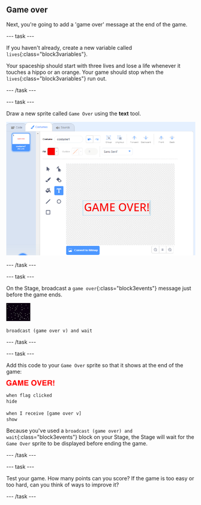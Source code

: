## Game over

Next, you're going to add a 'game over' message at the end of the game.

--- task ---

If you haven't already, create a new variable called `lives`{:class="block3variables"}.

Your spaceship should start with three lives and lose a life whenever it touches a hippo or an orange. Your game should stop when the `lives`{:class="block3variables"} run out.

--- /task ---

--- task ---

Draw a new sprite called `Game Over` using the **text** tool.

![screenshot](images/invaders-game-over.png)

--- /task ---

--- task ---

On the Stage, broadcast a `game over`{:class="block3events"} message just before the game ends.

![gameover sprite](images/stage-sprite.png)

```blocks3
broadcast (game over v) and wait
```

--- /task ---

--- task ---

Add this code to your `Game Over` sprite so that it shows at the end of the game:

![gameover sprite](images/gameover-sprite.png)

```blocks3
when flag clicked
hide

when I receive [game over v]
show
```

Because you've used a `broadcast (game over) and wait`{:class="block3events"} block on your Stage, the Stage will wait for the `Game Over` sprite to be displayed before ending the game.

--- /task ---

--- task ---

Test your game. How many points can you score? If the game is too easy or too hard, can you think of ways to improve it?

--- /task ---

